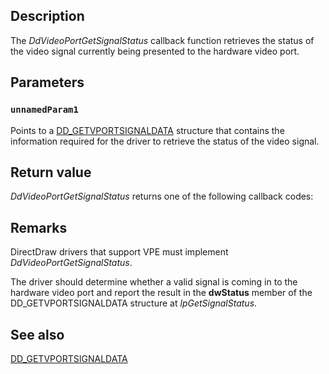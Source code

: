 ## Description

The *DdVideoPortGetSignalStatus* callback function retrieves the status of the video signal currently being presented to the hardware video port.

## Parameters

### `unnamedParam1`

Points to a [DD_GETVPORTSIGNALDATA](https://learn.microsoft.com/windows/desktop/api/ddrawint/ns-ddrawint-dd_getvportsignaldata) structure that contains the information required for the driver to retrieve the status of the video signal.

## Return value

*DdVideoPortGetSignalStatus* returns one of the following callback codes:

## Remarks

DirectDraw drivers that support VPE must implement *DdVideoPortGetSignalStatus*.

The driver should determine whether a valid signal is coming in to the hardware video port and report the result in the **dwStatus** member of the DD_GETVPORTSIGNALDATA structure at *lpGetSignalStatus*.

## See also

[DD_GETVPORTSIGNALDATA](https://learn.microsoft.com/windows/desktop/api/ddrawint/ns-ddrawint-dd_getvportsignaldata)